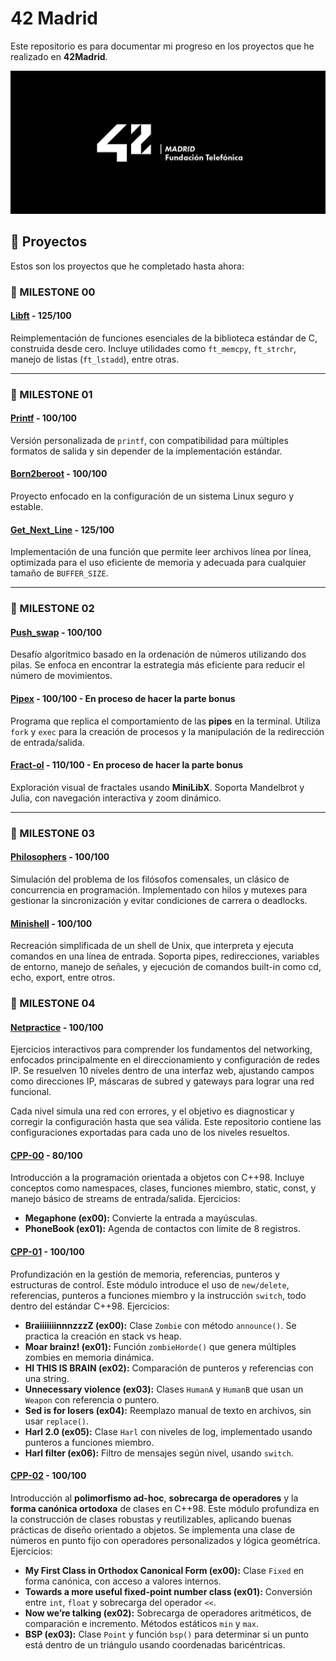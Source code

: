 # 42 Madrid

Este repositorio es para documentar mi progreso en los proyectos que he realizado en **42Madrid**.

![Logo 42 Madrid](42-Madrid.jpeg)

## 🚀 Proyectos

Estos son los proyectos que he completado hasta ahora:

### 🎯 MILESTONE 00
#### [Libft](https://github.com/loreeue/Libft) - 125/100

Reimplementación de funciones esenciales de la biblioteca estándar de C, construida desde cero. Incluye utilidades como `ft_memcpy`, `ft_strchr`, manejo de listas (`ft_lstadd`), entre otras.

---

### 🎯 MILESTONE 01
#### [Printf](https://github.com/loreeue/Printf) - 100/100

Versión personalizada de `printf`, con compatibilidad para múltiples formatos de salida y sin depender de la implementación estándar.

#### [Born2beroot]() - 100/100

Proyecto enfocado en la configuración de un sistema Linux seguro y estable.

#### [Get_Next_Line](https://github.com/loreeue/GetNextLine) - 125/100

Implementación de una función que permite leer archivos línea por línea, optimizada para el uso eficiente de memoria y adecuada para cualquier tamaño de `BUFFER_SIZE`.

---

### 🎯 MILESTONE 02
#### [Push_swap](https://github.com/loreeue/Push_swap) - 100/100

Desafío algorítmico basado en la ordenación de números utilizando dos pilas. Se enfoca en encontrar la estrategia más eficiente para reducir el número de movimientos.

#### [Pipex](https://github.com/loreeue/Pipex) - 100/100 - En proceso de hacer la parte bonus

Programa que replica el comportamiento de las **pipes** en la terminal. Utiliza `fork` y `exec` para la creación de procesos y la manipulación de la redirección de entrada/salida.

#### [Fract-ol](https://github.com/loreeue/Fract-ol) - 110/100 - En proceso de hacer la parte bonus

Exploración visual de fractales usando **MiniLibX**. Soporta Mandelbrot y Julia, con navegación interactiva y zoom dinámico.

---

### 🎯 MILESTONE 03
#### [Philosophers](https://github.com/loreeue/Philosophers) - 100/100

Simulación del problema de los filósofos comensales, un clásico de concurrencia en programación. Implementado con hilos y mutexes para gestionar la sincronización y evitar condiciones de carrera o deadlocks.

#### [Minishell](https://github.com/jpuerto-loruzqui/42Minishell) - 100/100

Recreación simplificada de un shell de Unix, que interpreta y ejecuta comandos en una línea de entrada. Soporta pipes, redirecciones, variables de entorno, manejo de señales, y ejecución de comandos built-in como cd, echo, export, entre otros.

### 🎯 MILESTONE 04
#### [Netpractice](https://github.com/loreeue/Netpractice) - 100/100

Ejercicios interactivos para comprender los fundamentos del networking, enfocados principalmente en el direccionamiento y configuración de redes IP. Se resuelven 10 niveles dentro de una interfaz web, ajustando campos como direcciones IP, máscaras de subred y gateways para lograr una red funcional.

Cada nivel simula una red con errores, y el objetivo es diagnosticar y corregir la configuración hasta que sea válida. Este repositorio contiene las configuraciones exportadas para cada uno de los niveles resueltos.

#### [CPP-00](https://github.com/loreeue/Cpps) - 80/100

Introducción a la programación orientada a objetos con C++98. Incluye conceptos como namespaces, clases, funciones miembro, static, const, y manejo básico de streams de entrada/salida.
Ejercicios:

* **Megaphone (ex00):** Convierte la entrada a mayúsculas.
* **PhoneBook (ex01):** Agenda de contactos con límite de 8 registros.

#### [CPP-01](https://github.com/loreeue/Cpps) - 100/100

Profundización en la gestión de memoria, referencias, punteros y estructuras de control. Este módulo introduce el uso de `new/delete`, referencias, punteros a funciones miembro y la instrucción `switch`, todo dentro del estándar C++98.
Ejercicios:

* **BraiiiiiiinnnzzzZ (ex00):** Clase `Zombie` con método `announce()`. Se practica la creación en stack vs heap.
* **Moar brainz! (ex01):** Función `zombieHorde()` que genera múltiples zombies en memoria dinámica.
* **HI THIS IS BRAIN (ex02):** Comparación de punteros y referencias con una string.
* **Unnecessary violence (ex03):** Clases `HumanA` y `HumanB` que usan un `Weapon` con referencia o puntero.
* **Sed is for losers (ex04):** Reemplazo manual de texto en archivos, sin usar `replace()`.
* **Harl 2.0 (ex05):** Clase `Harl` con niveles de log, implementado usando punteros a funciones miembro.
* **Harl filter (ex06):** Filtro de mensajes según nivel, usando `switch`.

#### [CPP-02](https://github.com/loreeue/Cpps) - 100/100

Introducción al **polimorfismo ad-hoc**, **sobrecarga de operadores** y la **forma canónica ortodoxa** de clases en C++98. Este módulo profundiza en la construcción de clases robustas y reutilizables, aplicando buenas prácticas de diseño orientado a objetos. Se implementa una clase de números en punto fijo con operadores personalizados y lógica geométrica.
Ejercicios:

* **My First Class in Orthodox Canonical Form (ex00):** Clase `Fixed` en forma canónica, con acceso a valores internos.
* **Towards a more useful fixed-point number class (ex01):** Conversión entre `int`, `float` y sobrecarga del operador `<<`.
* **Now we’re talking (ex02):** Sobrecarga de operadores aritméticos, de comparación e incremento. Métodos estáticos `min` y `max`.
* **BSP (ex03):** Clase `Point` y función `bsp()` para determinar si un punto está dentro de un triángulo usando coordenadas baricéntricas.
